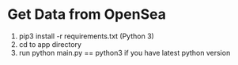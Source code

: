 # Get Data from OpenSea

1. pip3 install -r requirements.txt (Python 3)
2. cd to app directory
3. run python main.py == python3 if you have latest python version